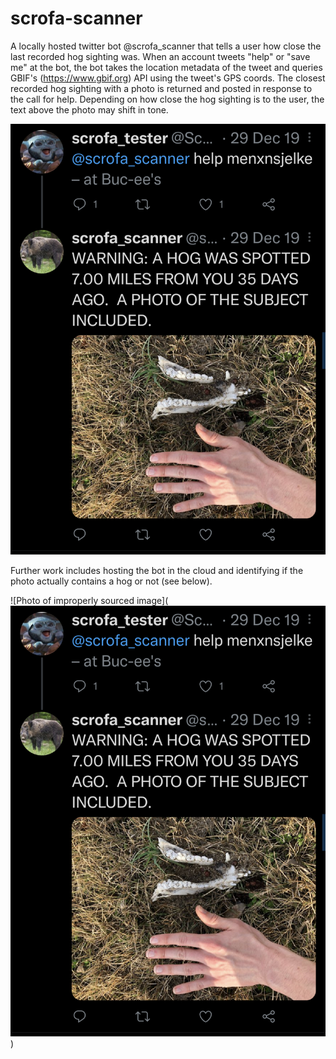 # scrofa-scanner

A locally hosted twitter bot @scrofa_scanner that tells a user how close the last recorded hog sighting was. When an account tweets "help" or "save me" at the bot, the bot takes the location metadata of the tweet and queries GBIF's (https://www.gbif.org) API using the tweet's GPS coords. The closest recorded hog sighting with a photo is returned and posted in response to the call for help. Depending on how close the hog sighting is to the user, the text above the photo may shift in tone.


![Photo of working tweet](https://github.com/utkimchi/scrofa-scanner/blob/master/scrofascanner.png)


Further work includes hosting the bot in the cloud and identifying if the photo actually contains a hog or not (see below). 


![Photo of improperly sourced image](![alt text](https://github.com/utkimchi/scrofa-scanner/blob/master/scrofascanner.png))

